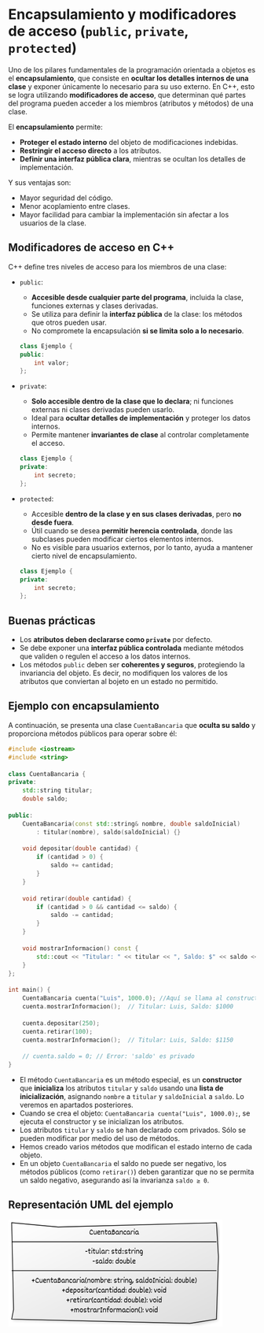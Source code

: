 # Encapsulamiento y modificadores de acceso (`public`, `private`, `protected`)

Uno de los pilares fundamentales de la programación orientada a objetos es el **encapsulamiento**, que consiste en **ocultar los detalles internos de una clase** y exponer únicamente lo necesario para su uso externo.
En C++, esto se logra utilizando **modificadores de acceso**, que determinan qué partes del programa pueden acceder a los miembros (atributos y métodos) de una clase.

El **encapsulamiento** permite:

* **Proteger el estado interno** del objeto de modificaciones indebidas.
* **Restringir el acceso directo** a los atributos.
* **Definir una interfaz pública clara**, mientras se ocultan los detalles de implementación.

Y sus ventajas son:

* Mayor seguridad del código.
* Menor acoplamiento entre clases.
* Mayor facilidad para cambiar la implementación sin afectar a los usuarios de la clase.

## Modificadores de acceso en C++

C++ define tres niveles de acceso para los miembros de una clase:


* `public`:
    * **Accesible desde cualquier parte del programa**, incluida la clase, funciones externas y clases derivadas.
    * Se utiliza para definir la **interfaz pública** de la clase: los métodos que otros pueden usar.
    * No compromete la encapsulación **si se limita solo a lo necesario**.

    ```cpp
    class Ejemplo {
    public:
        int valor;
    };
    ```

* `private`:
    * **Solo accesible dentro de la clase que lo declara**; ni funciones externas ni clases derivadas pueden usarlo.
    * Ideal para **ocultar detalles de implementación** y proteger los datos internos.
    * Permite mantener **invariantes de clase** al controlar completamente el acceso.

    ```cpp
    class Ejemplo {
    private:
        int secreto;
    };
    ```

* `protected`:
    * Accesible **dentro de la clase y en sus clases derivadas**, pero **no desde fuera**.
    * Útil cuando se desea **permitir herencia controlada**, donde las subclases pueden modificar ciertos elementos internos.
    * No es visible para usuarios externos, por lo tanto, ayuda a mantener cierto nivel de encapsulamiento.

    ```cpp
    class Ejemplo {
    private:
        int secreto;
    };
    ```
## Buenas prácticas

* Los **atributos deben declararse como `private`** por defecto.
* Se debe exponer una **interfaz pública controlada** mediante métodos que validen o regulen el acceso a los datos internos.
* Los métodos `public` deben ser **coherentes y seguros**, protegiendo la invariancia del objeto. Es decir, no modifiquen los valores de los atributos que conviertan al bojeto en un estado no permitido.


## Ejemplo con encapsulamiento

A continuación, se presenta una clase `CuentaBancaria` que **oculta su saldo** y proporciona métodos públicos para operar sobre él:

```cpp
#include <iostream>
#include <string>

class CuentaBancaria {
private:
    std::string titular;
    double saldo;

public:
    CuentaBancaria(const std::string& nombre, double saldoInicial)
        : titular(nombre), saldo(saldoInicial) {}

    void depositar(double cantidad) {
        if (cantidad > 0) {
            saldo += cantidad;
        }
    }

    void retirar(double cantidad) {
        if (cantidad > 0 && cantidad <= saldo) {
            saldo -= cantidad;
        }
    }

    void mostrarInformacion() const {
        std::cout << "Titular: " << titular << ", Saldo: $" << saldo << "\n";
    }
};

int main() {
    CuentaBancaria cuenta("Luis", 1000.0); //Aquí se llama al constructor y se inicializan los atributos privados.
    cuenta.mostrarInformacion();  // Titular: Luis, Saldo: $1000

    cuenta.depositar(250);
    cuenta.retirar(100);
    cuenta.mostrarInformacion();  // Titular: Luis, Saldo: $1150

    // cuenta.saldo = 0; // Error: 'saldo' es privado
}
```

* El método `CuentaBancaria` es un método especial, es un **constructor** que **inicializa** los atributos `titular` y `saldo` usando una **lista de inicialización**, asignando `nombre` a `titular` y `saldoInicial` a `saldo`. Lo veremos en apartados posteriores.
* Cuando se crea el objeto: `CuentaBancaria cuenta("Luis", 1000.0);`, se ejecuta el constructor y se inicializan los atributos.
* Los atributos `titular` y `saldo` se han declarado com privados. Sólo se pueden modificar por medio del uso de métodos.
* Hemos creado varios métodos que modifican el estado interno de cada objeto.
* En un objeto `CuentaBancaria` el saldo no puede ser negativo, los métodos públicos (como `retirar()`) deben garantizar que no se permita un saldo negativo, asegurando así la invarianza `saldo ≥ 0`.


## Representación UML del ejemplo

![diagrama2](img/diagrama2.png)

